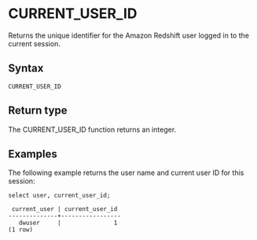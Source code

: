 # CURRENT\_USER\_ID<a name="r_CURRENT_USER_ID"></a>

Returns the unique identifier for the Amazon Redshift user logged in to the current session\.

## Syntax<a name="r_CURRENT_USER_ID-synopsis"></a>

```
CURRENT_USER_ID
```

## Return type<a name="r_CURRENT_USER_ID-return-type"></a>

The CURRENT\_USER\_ID function returns an integer\. 

## Examples<a name="r_CURRENT_USER_ID-examples"></a>

The following example returns the user name and current user ID for this session: 

```
select user, current_user_id;

 current_user | current_user_id
--------------+-----------------
   dwuser     |               1
(1 row)
```